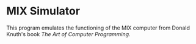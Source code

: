 # MIX Simulator

This program emulates the functioning of the MIX computer from Donald Knuth's book _The Art of Computer Programming_.

